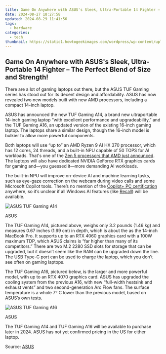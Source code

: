 ```yaml
---
title: Game On Anywhere with ASUS's Sleek, Ultra-Portable 14 Fighter – The Perfect Blend of Size and Strength!
date: 2024-08-27 18:27:58
updated: 2024-08-29 11:41:56
tags:
  - hardware
categories:
  - tech
thumbnail: https://static1.howtogeekimages.com/wordpress/wp-content/uploads/2024/05/asus2.jpg
---
```


## Game On Anywhere with ASUS's Sleek, Ultra-Portable 14 Fighter – The Perfect Blend of Size and Strength!

There are a lot of gaming laptops out there, but the ASUS TUF Gaming series has stood out for its decent design and affordability. ASUS has now revealed two new models built with new AMD processors, including a compact 14-inch laptop.

 ASUS has announced the new TUF Gaming A14, a brand new ultraportable 14-inch gaming laptop “with excellent performance and upgradeability,” and the TUF Gaming A16, an updated version of the existing 16-inch gaming laptop. The laptops share a similar design, though the 16-inch model is bulkier to allow more powerful components.

 Both laptops will use “up to” an AMD Ryzen 9 AI HX 370 processor, which has 12 cores, 24 threads, and a built-in NPU capable of 50 TOPS for AI workloads. That's one of the [Zen 5 processors that AMD just announced](https://techidaily.com/the-way-to-recover-deleted-pictures-on-infinix-smart-8-without-backup-by-fonelab-android-recover-pictures/). The laptops will also have dedicated NVIDIA GeForce RTX graphics cards for gaming and—you guessed it—more demanding AI workloads.

 The built-in NPU will improve on-device AI and machine learning tasks, such as eye-gaze correction on the webcam during video calls and some Microsoft Copilot tools. There’s no mention of the [Copilot+ PC certification](https://change-location.techidaily.com/how-to-stop-my-spouse-from-spying-on-my-motorola-moto-g24-drfone-by-drfone-virtual-android/) anywhere, so it’s unclear if all Windows AI features (like [Recall](https://tech-hub.techidaily.com/leveraging-chatgpt-for-effective-meditation-routines-a-step-by-step-guide/)) will be available.

![ASUS TUF Gaming A14](https://static1.howtogeekimages.com/wordpress/wp-content/uploads/2024/05/asus-tuf-gaming-a14_5.jpeg) 

ASUS

 The TUF Gaming A14, pictured above, weighs only 3.2 pounds (1.46 kg) and measures 0.67 inches (1.69 cm) in depth, which is about the as the 14-inch MacBook Pro. It supports up to an RTX 4060 graphics card with a 100W maximum TDP, which ASUS claims is “far higher than many of its competitors.” There are two M.2 2280 SSD slots for storage that can be upgraded, but it doesn’t seem like the RAM can be upgraded down the line. The USB Type-C port can be used to charge the laptop, which you don’t see often on gaming laptops.

 The TUF Gaming A16, pictured below, is the larger and more powerful model, with up to an RTX 4070 graphics card. ASUS has upgraded the cooling system from the previous A16, with new “full-width heatsink and exhaust vents” and two second-generation Arc Flow fans. The surface temperature is a whole 7° C lower than the previous model, based on ASUS’s own tests.

![ASUS TUF Gaming A16](https://static1.howtogeekimages.com/wordpress/wp-content/uploads/2024/05/asus-tuf-gaming-a16_4.jpeg) 

ASUS

 The TUF Gaming A14 and TUF Gaming A16 will be available to purchase later in 2024\. ASUS has not yet confirmed pricing in the US for either laptop.

 Source: [ASUS](https://press.asus.com/news/press-releases/asus-introduces-new-tuf-gaming-a14-a16-ultraportable-laptops-ai-enhanced-performance/)

<ins class="adsbygoogle"
     style="display:block"
     data-ad-format="autorelaxed"
     data-ad-client="ca-pub-7571918770474297"
     data-ad-slot="1223367746"></ins>



<ins class="adsbygoogle"
     style="display:block"
     data-ad-client="ca-pub-7571918770474297"
     data-ad-slot="8358498916"
     data-ad-format="auto"
     data-full-width-responsive="true"></ins>
